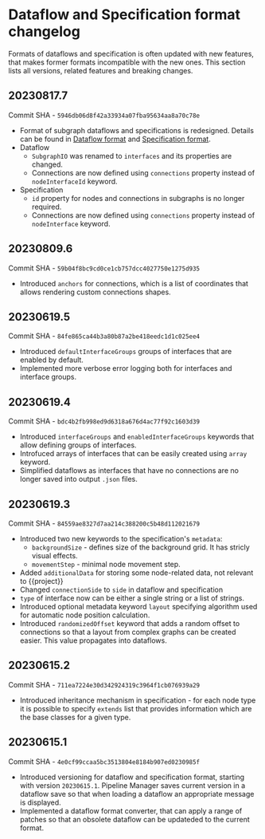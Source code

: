 # Dataflow and Specification format changelog

Formats of dataflows and specification is often updated with new features, that makes former formats incompatible with the new ones.
This section lists all versions, related features and breaking changes.

## 20230817.7

Commit SHA - `5946db06d8f42a33934a07fba95634aa8a70c78e`

* Format of subgraph dataflows and specifications is redesigned.
  Details can be found in [Dataflow format](dataflow-format) and [Specification format](specification-format).
* Dataflow
  * `SubgraphIO` was renamed to `interfaces` and its properties are changed.
  *  Connections are now defined using `connections` property instead of `nodeInterfaceId` keyword.
* Specification
  * `id` property for nodes and connections in subgraphs is no longer required.
  *  Connections are now defined using `connections` property instead of `nodeInterface` keyword.

## 20230809.6

Commit SHA - `59b04f8bc9cd0ce1cb757dcc4027750e1275d935`

* Introduced `anchors` for connections, which is a list of coordinates that allows rendering custom connections shapes.

## 20230619.5

Commit SHA - `84fe865ca44b3a80b87a2be418eedc1d1c025ee4`

* Introduced `defaultInterfaceGroups` groups of interfaces that are enabled by default.
* Implemented more verbose error logging both for interfaces and interface groups.

## 20230619.4

Commit SHA - `bdc4b2fb998ed9d6318a676d4ac77f92c1603d39`

* Introduced `interfaceGroups` and `enabledInterfaceGroups` keywords that allow defining groups of interfaces.
* Introfuced arrays of interfaces that can be easily created using `array` keyword.
* Simplified dataflows as interfaces that have no connections are no longer saved into output `.json` files.

## 20230619.3

Commit SHA - `84559ae8327d7aa214c388200c5b48d112021679`

* Introduced two new keywords to the specification's `metadata`:
  * `backgroundSize` - defines size of the background grid.
  It has stricly visual effects.
  * `movementStep` - minimal node movement step.
* Added `additionalData` for storing some node-related data, not relevant to {{project}}
* Changed `connectionSide` to `side` in dataflow and specification
* `type` of interface now can be either a single string or a list of strings.
* Introduced optional metadata keyword `layout` specifying algorithm used for automatic node position calculation.
* Introduced `randomizedOffset` keyword that adds a random offset to connections so that a layout from complex graphs can be created easier.
  This value propagates into dataflows.

## 20230615.2

Commit SHA - `711ea7224e30d342924319c3964f1cb076939a29`

* Introduced inheritance mechanism in specification - for each node type it is possible to specify `extends` list that provides information which are the base classes for a given type.

## 20230615.1

Commit SHA - `4e0cf99ccaa5bc3513804e8184b907ed0230985f`

* Introduced versioning for dataflow and specification format, starting with version `20230615.1`.
  Pipeline Manager saves current version in a dataflow save so that when loading a dataflow an appropriate message is displayed.
* Implemented a dataflow format converter, that can apply a range of patches so that an obsolete dataflow can be updateded to the current format.
